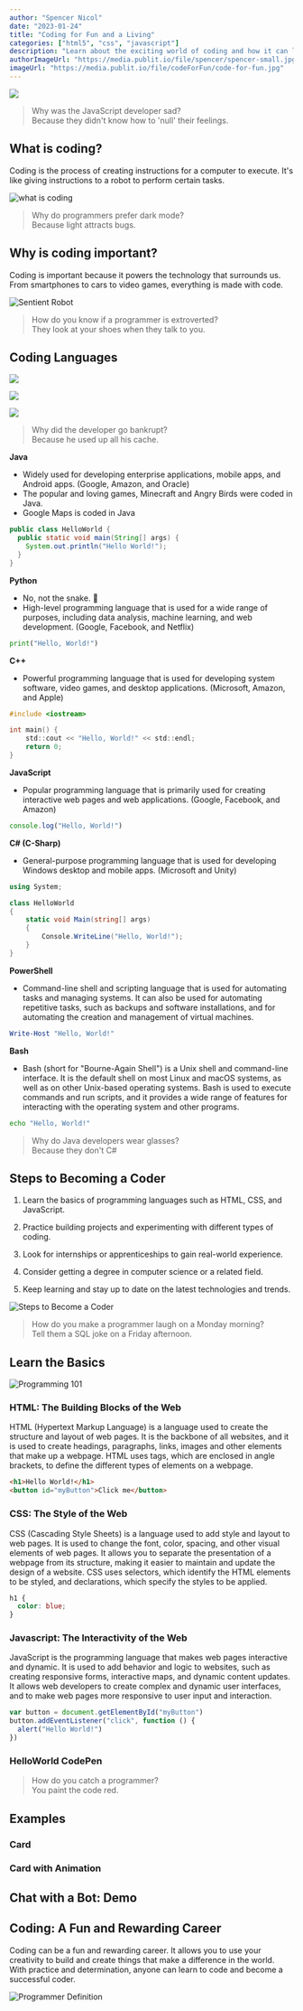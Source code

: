 ```yaml
---
author: "Spencer Nicol"
date: "2023-01-24"
title: "Coding for Fun and a Living"
categories: ["html5", "css", "javascript"]
description: "Learn about the exciting world of coding and how it can lead to a fulfilling career"
authorImageUrl: "https://media.publit.io/file/spencer/spencer-small.jpg"
imageUrl: "https://media.publit.io/file/codeForFun/code-for-fun.jpg"
---
```


![](https://media.publit.io/file/codeForFun/code-for-fun.jpg)

> Why was the JavaScript developer sad? <br/> Because they didn't know how to 'null' their feelings.

## What is coding?

Coding is the process of creating instructions for a computer to execute. It's like giving instructions to a robot to perform certain tasks.

![what is coding](https://media.publit.io/file/codeForFun/keyboard.png)

> Why do programmers prefer dark mode? <br/> Because light attracts bugs.

## Why is coding important?

Coding is important because it powers the technology that surrounds us. From smartphones to cars to video games, everything is made with code.

![Sentient Robot](https://media.publit.io/file/codeForFun/sentient-robot.png)

> How do you know if a programmer is extroverted? <br/> They look at your shoes when they talk to you.

## Coding Languages

![](https://media.publit.io/file/codeForFun/languages-most-used.png)

![](https://media.publit.io/file/codeForFun/languages-in-demand.jpg)

![](https://media.publit.io/file/codeForFun/languages-salaries.png)

> Why did the developer go bankrupt? <br/> Because he used up all his cache.

**Java**

- Widely used for developing enterprise applications, mobile apps, and Android apps. (Google, Amazon, and Oracle)
- The popular and loving games, Minecraft and Angry Birds were coded in Java.
- Google Maps is coded in Java

```java
public class HelloWorld {
  public static void main(String[] args) {
    System.out.println("Hello World!");
  }
}
```

**Python**

- No, not the snake. 🐍
- High-level programming language that is used for a wide range of purposes, including data analysis, machine learning, and web development. (Google, Facebook, and Netflix)

```python
print("Hello, World!")
```

**C++**

- Powerful programming language that is used for developing system software, video games, and desktop applications. (Microsoft, Amazon, and Apple)

```c
#include <iostream>

int main() {
    std::cout << "Hello, World!" << std::endl;
    return 0;
}
```

**JavaScript**

- Popular programming language that is primarily used for creating interactive web pages and web applications. (Google, Facebook, and Amazon)

```javascript
console.log("Hello, World!")
```

**C# (C-Sharp)**

- General-purpose programming language that is used for developing Windows desktop and mobile apps. (Microsoft and Unity)

```csharp
using System;

class HelloWorld
{
    static void Main(string[] args)
    {
        Console.WriteLine("Hello, World!");
    }
}
```

**PowerShell**

- Command-line shell and scripting language that is used for automating tasks and managing systems. It can also be used for automating repetitive tasks, such as backups and software installations, and for automating the creation and management of virtual machines.

```powershell
Write-Host "Hello, World!"
```

**Bash**

- Bash (short for "Bourne-Again Shell") is a Unix shell and command-line interface. It is the default shell on most Linux and macOS systems, as well as on other Unix-based operating systems. Bash is used to execute commands and run scripts, and it provides a wide range of features for interacting with the operating system and other programs.

```bash
echo "Hello, World!"
```

> Why do Java developers wear glasses? <br/> Because they don't C#

## Steps to Becoming a Coder

1.  Learn the basics of programming languages such as HTML, CSS, and JavaScript.

2.  Practice building projects and experimenting with different types of coding.

3.  Look for internships or apprenticeships to gain real-world experience.

4.  Consider getting a degree in computer science or a related field.

5.  Keep learning and stay up to date on the latest technologies and trends.

![Steps to Become a Coder](https://media.publit.io/file/codeForFun/steps-to-learn.jpg)

> How do you make a programmer laugh on a Monday morning? <br/> Tell them a SQL joke on a Friday afternoon.

## Learn the Basics

![Programming 101](https://media.publit.io/file/codeForFun/programming-101.jpg)

### HTML: The Building Blocks of the Web

HTML (Hypertext Markup Language) is a language used to create the structure and layout of web pages. It is the backbone of all websites, and it is used to create headings, paragraphs, links, images and other elements that make up a webpage. HTML uses tags, which are enclosed in angle brackets, to define the different types of elements on a webpage.

```html
<h1>Hello World!</h1>
<button id="myButton">Click me</button>
```

### CSS: The Style of the Web

CSS (Cascading Style Sheets) is a language used to add style and layout to web pages. It is used to change the font, color, spacing, and other visual elements of web pages. It allows you to separate the presentation of a webpage from its structure, making it easier to maintain and update the design of a website. CSS uses selectors, which identify the HTML elements to be styled, and declarations, which specify the styles to be applied.

```css
h1 {
  color: blue;
}
```

### Javascript: The Interactivity of the Web

JavaScript is the programming language that makes web pages interactive and dynamic. It is used to add behavior and logic to websites, such as creating responsive forms, interactive maps, and dynamic content updates. It allows web developers to create complex and dynamic user interfaces, and to make web pages more responsive to user input and interaction.

```javascript
var button = document.getElementById("myButton")
button.addEventListener("click", function () {
  alert("Hello World!")
})
```

### HelloWorld CodePen

<p
  className="codepen"
  data-height="300"
  data-theme-id="dark"
  data-default-tab="html,result"
  data-slug-hash="poZVRRd"
  data-user="snicol21"
  data-editable="true"
></p>

> How do you catch a programmer? <br/> You paint the code red.

## Examples

### Card

<p
  className="codepen"
  data-height="550"
  data-theme-id="dark"
  data-default-tab="result"
  data-slug-hash="JjBvNbr"
  data-editable="true"
  data-user="snicol21"
></p>

### Card with Animation

<p
  className="codepen"
  data-height="600"
  data-theme-id="dark"
  data-default-tab="result"
  data-slug-hash="MWBGmpe"
  data-editable="true"
  data-user="snicol21"
></p>

## Chat with a Bot: Demo

<p
  className="codepen"
  data-height="680"
  data-theme-id="dark"
  data-default-tab="result"
  data-slug-hash="VwBxbVq"
  data-editable="true"
  data-user="snicol21"
></p>

## Coding: A Fun and Rewarding Career

Coding can be a fun and rewarding career. It allows you to use your creativity to build and create things that make a difference in the world. With practice and determination, anyone can learn to code and become a successful coder.

![Programmer Definition](https://media.publit.io/file/codeForFun/programmer-definition.jpg)
